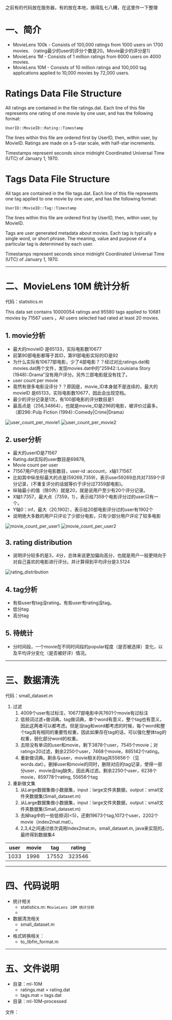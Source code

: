 之前有的代码放在服务器，有的放在本地，搞得乱七八糟，在这里作一下整理
# 一、简介 #

* MovieLens 100k - Consists of 100,000 ratings from 1000 users on 1700 movies. （rating最少的user的评分个数是20。Movie最少的评分是1）
* MovieLens 1M - Consists of 1 million ratings from 6000 users on 4000 movies.
* MovieLens 10M - Consists of 10 million ratings and 100,000 tag applications applied to 10,000 movies by 72,000 users.


# Ratings Data File Structure #

All ratings are contained in the file ratings.dat. Each line of this file represents one rating of one movie by one user, and has the following format:

    UserID::MovieID::Rating::Timestamp

The lines within this file are ordered first by UserID, then, within user, by MovieID.
Ratings are made on a 5-star scale, with half-star increments.

Timestamps represent seconds since midnight Coordinated Universal Time (UTC) of January 1, 1970.

# Tags Data File Structure #

All tags are contained in the file tags.dat. Each line of this file represents one tag applied to one movie by one user, and has the following format:

    UserID::MovieID::Tag::Timestamp

The lines within this file are ordered first by UserID, then, within user, by MovieID.

Tags are user generated metadata about movies. Each tag is typically a single word, or short phrase. The meaning, value and purpose of a particular tag is determined by each user.

Timestamps represent seconds since midnight Coordinated Universal Time (UTC) of January 1, 1970.

-------

# 二、MovieLens 10M 统计分析 #
代码：statistics.m

This data set contains 10000054 ratings and 95580 tags applied to 10681 movies by 71567 users 。All users selected had rated at least 20 movies.




## 1.  movie分析 ##

* 最大的movieID 是65133，实际电影数10677
* 前第90部电影都等于其ID，第91部电影实际的ID是92
* 为什么实际有10677部电影，少了4部电影？？经过对比ratings.dat和movies.dat两个文件，发现movies.dat中的“25942::Louisiana Story (1948)::Drama”没有用户评分。另外三部电影就没有找了。
* user count per movie
* 竟然有很多电影没评分？？原因是，movie_ID本身就不是连续的，最大的movieID 是65133，实际电影数10677，因此会出现空档。
* 最少的评分记录是1次，有100部电影的评分数目是1
* 最高点是（256,34864），也就是movie_ID是296的电影，被评价过最多。（即296::Pulp Fiction (1994)::Comedy|Crime|Drama）

![user_count_per_movie1](raw/master/image/user_count_per_movie.png)
![user_count_per_movie2](raw/master/image/movierating-num-all.png)


## 2. user分析 ##
* 最大的userID是71567
* Rating.dat实际的user数目是69878,
* Movie count per user
* 71567用户的评分电影数目，user-id :account，x轴1:71567.
* 比如其中纵坐标最大的点是(59269,7359)，表示user59269总共对7359个评分记录，(不重复评分的话就等价于评分过7359部电影)。
* 纵轴最小的值（除0外）就是20，就是说用户至少有20个评分记录。
* X轴1:7357，最大点（7359，1），表示给7359个电影评分过的user只有一个。
* Y轴0：inf，最大（20,1902），表示给20部电影评分过的user有1902个
* 说明绝大多数的用户只评论了少部分电影，只有少部分用户评论了较多电影

![movie_count_per_user1](raw/master/image/movie_count_per_user.png)
![movie_count_per_user2](raw/master/image/userrating-num-all.png)

## 3. rating distribution ##

* 说明评分较多的是3，4分，总体来说更加偏向高分，也就是用户一般更倾向于对自己喜欢的电影进行评分。并计算得到平均评分是3.5124

![rating_distribution](raw/master/image/rating-distribution.png)


## 4. tag分析 ##

* 有些user有tag没rating。有些user有rating没tag。
* 低分tag
* 高分tag

## 5. 待统计 ##
* 分时间段，一个movie在不同时间段的popular程度（是否被选择）变化，以及平均评分变化（是否被好评）情况。

-------

# 三、数据清洗 #

代码：small_dataset.m

1. 过滤
    1. 4009个user有过标注，10677部电影中共7601个movie有过标注
    2. 低频词过滤+做词典。tag做词典，单个word有意义，整个tag也有意义，因此这两者可以都考虑。但是当tag和word都考虑的时候，每个word和整个tag具有相同的重要性权重，因此如果存在tag的话，可以强化整体tag的权重，弱化部分word的权重。
    3. 去除没有单词的user和movie，剩下3878个user，7545个movie；对rating≥20过滤，剩余2250个user，7468个movie，885142个rating。
    4. 重新做词典。剩余与user，movie相关的tag共55656个（见words.dat）。删掉user和movie的同时，删除对应的tag记录，使得一部分user，movie会tag缺失，因此再过滤。剩余2250个user，6238个movie，859778个rating, 55656个tag
2. 重新做文集
    1. 从Large数据集做小数据集，input：large文件夹数据，output：small文件夹数据集(Small_dataset.m)
    2. 从Large数据集做小数据集，input：large文件夹数据，output：small文件夹数据集(Small_dataset.m)
    3. 去掉tag中的一些低频词(<5)，还剩19673个tag,1072个user，2202个movie（index2mat.mat）。
    4. 2,3,4之间通过依次调用Index2mat.m，small_dataset.m, java来实现的，最终得到数据集4

| user  | movie |  tag | rating |
| ------ | -------- | -------- | -------- | 
| 1033 | 1996  |17552 | 323546 |

-------
# 四、代码说明 #
* 统计相关
    * statistics.m:  `MovieLens 10M 统计分析`
    * 
* 数据清洗相关
    * small_dataset.m
    * 
* 格式转换相关：
    * to_libfm_format.m


-------

# 五、文件说明 #

* 目录：ml-10M
    * ratings.mat = rating.dat
    * tags.mat = tags.dat
* 目录：ml-10M-processed

文件：